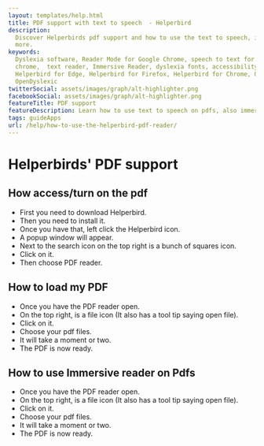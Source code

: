 ```yaml
---
layout: templates/help.html
title: PDF support with text to speech  - Helperbird
description:
  Discover Helperbirds pdf support and how to use the text to speech, immersive reader and much
  more.
keywords:
  Dyslexia software, Reader Mode for Google Chrome, speech to text for chrome, Text to speech for
  chrome,  text reader, Immersive Reader, dyslexia fonts, accessibility software, dyslexia software,
  Helperbird for Edge, Helperbird for Firefox, Helperbird for Chrome, Opendyslexic for Chrome,
  OpenDyslexic
twitterSocial: assets/images/graph/alt-highlighter.png
facebookSocial: assets/images/graph/alt-highlighter.png
featureTitle: PDF support
featureDescription: Learn how to use text to speech on pdfs, also immerive reader.
tags: guideApps
url: /help/how-to-use-the-helperbird-pdf-reader/
---
```


# Helperbirds' PDF support

## How access/turn on the pdf

- First you need to download Helperbird.
- Then you need to install it.
- Once you have that, left click the Helperbird icon.
- A popup window will appear.
- Next to the search icon on the top right is a bunch of squares icon.
- Click on it.
- Then choose PDF reader.

## How to load my PDF

- Once you have the PDF reader open.
- On the top right, is a file icon (It also has a tool tip saying open file).
- Click on it.
- Choose your pdf files.
- It will take a moment or two.
- The PDF is now ready.

## How to use Immersive reader on Pdfs

- Once you have the PDF reader open.
- On the top right, is a file icon (It also has a tool tip saying open file).
- Click on it.
- Choose your pdf files.
- It will take a moment or two.
- The PDF is now ready.
